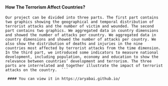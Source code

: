 #### How The Terrorism Affect Countries?
``` Terrorism is an important factor affecting world peace and countries’ safety, and it’s getting more and more attention from people. In our project, we plan to do a research about terrorism and the impact of terrorism on national development by using different data visualization method. The project mainly studied the overall distribution of terrorism from time and geographical location and the change of national dimension, aiming to help people to understand the current situation of terrorism intuitively and comprehensively, and to discover the deeper rules between terrorism and countries’ development.  
Our project can be divided into three parts. The first part contains two graphics showing the geographical and temporal distribution of terrorist attacks and the number of victim and wounded. The second part contains two graphics. We aggregated data in country dimensions and showed the number of attacks per country. We aggregated data in country dimensions and showed the number of attacks per country. We also show the distribution of deaths and injuries in the nine countries most affected by terrorist attacks from the time dimension. In the third part, we introduced some indicators to measure national development, including population, economy and education to show the relevance between countries’ development and terrorism. The three parts are interrelated and together illustrate the impact of terrorist attacks on the country.  ```
  
 #### You can view it in https://aryabai.github.io/
